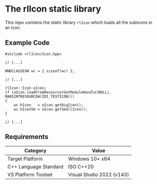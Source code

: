 # The rlIcon static library

This repo contains the static library `rlIcon` which loads all the subicons in an icon.


## Example Code
```
#include <rlIcon/Icon.hpp>

// [...]

WNDCLASSEXW wc = { sizeof(wc) };

// [...]

rlIcon::Icon oIcon;
if (oIcon.loadFromResource(GetModuleHandle(NULL), MAKEINTRESOURCEW(IDI_TESTICON)))
{
	wc.hIcon   = oIcon.getBigIcon();
	wc.hIconSm = oIcon.getSmallIcon();
}

// [...]
```


## Requirements

| Category              | Value                     |
|-----------------------|---------------------------|
| Target Platform       | Windows 10+ x64           |
| C++ Language Standard | ISO C++20                 |
| VS Platform Toolset   | Visual Studio 2022 (v143) |